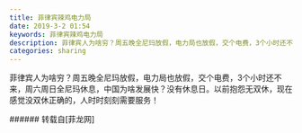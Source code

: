 ```yaml
---
title: 菲律宾辣鸡电力局
date: 2019-3-2 01:54
keywords: 菲律宾辣鸡电力局
description: 菲律宾人为啥穷？周五晚全尼玛放假，电力局也放假，交个电费，3个小时还不来，周六周日全尼玛休息，中国为啥发展快？没有休息日。以前抱怨无双休，现在感觉没双休正确的，人时时刻刻需要服务！
categories: sharing
---
```

<td class="t_f" id="postmessage_3139773">

菲律宾人为啥穷？周五晚全尼玛放假，电力局也放假，交个电费，3个小时还不来，周六周日全尼玛休息，中国为啥发展快？没有休息日。以前抱怨无双休，现在感觉没双休正确的，人时时刻刻需要服务！<br/>
</td>
###### 转载自[菲龙网]